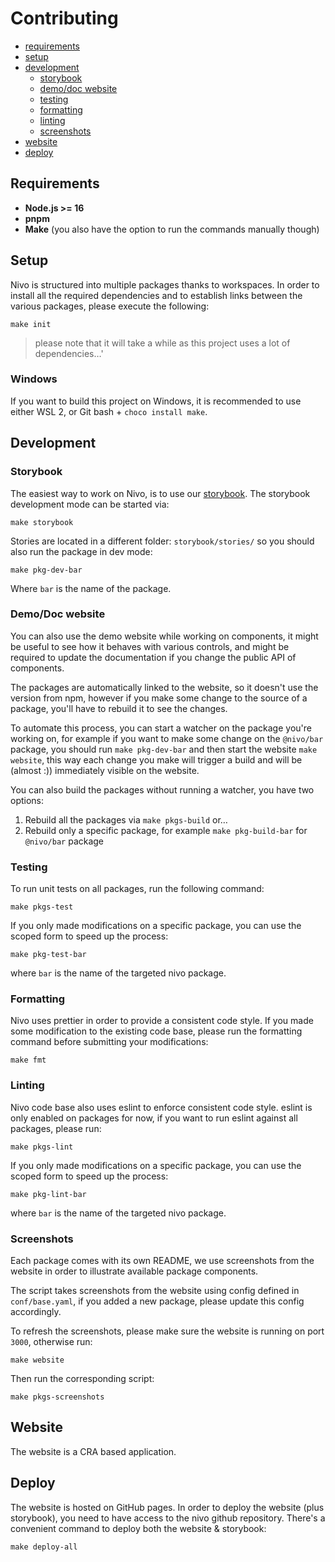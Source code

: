 # Contributing

- [requirements](#requirements)
- [setup](#setup)
- [development](#development)
  - [storybook](#storybook)
  - [demo/doc website](#demodoc-website)
  - [testing](#testing)
  - [formatting](#formatting)
  - [linting](#linting)
  - [screenshots](#screenshots)
- [website](#website)
- [deploy](#deploy)

## Requirements

- **Node.js >= 16**
- **pnpm**
- **Make** (you also have the option to run the commands manually though)

## Setup

Nivo is structured into multiple packages thanks to workspaces.
In order to install all the required dependencies and to establish links between
the various packages, please execute the following:

```
make init
```

> please note that it will take a while as this project uses a lot of dependencies…'

### Windows

If you want to build this project on Windows, it is recommended to use either WSL 2, or Git bash + `choco install make`.

## Development

### Storybook

The easiest way to work on Nivo, is to use our [storybook](https://storybook.js.org/).
The storybook development mode can be started via:

```
make storybook
```

Stories are located in a different folder: `storybook/stories/` so you should also
run the package in dev mode:

```
make pkg-dev-bar
```

Where `bar` is the name of the package.

### Demo/Doc website

You can also use the demo website while working on components, it might be
useful to see how it behaves with various controls, and might be required to
update the documentation if you change the public API of components.

The packages are automatically linked to the website, so it doesn't use
the version from npm, however if you make some change to the source
of a package, you'll have to rebuild it to see the changes.

To automate this process, you can start a watcher on the package you're working
on, for example if you want to make some change on the `@nivo/bar` package,
you should run `make pkg-dev-bar` and then start the website `make website`,
this way each change you make will trigger a build and will be (almost :))
immediately visible on the website.

You can also build the packages without running a watcher, you have two options:

 1. Rebuild all the packages via `make pkgs-build` or…
 2. Rebuild only a specific package, for example `make pkg-build-bar` for `@nivo/bar` package

### Testing

To run unit tests on all packages, run the following command:

```
make pkgs-test
```

If you only made modifications on a specific package,
you can use the scoped form to speed up the process:

```
make pkg-test-bar
```

where `bar` is the name of the targeted nivo package.

### Formatting

Nivo uses prettier in order to provide a consistent code style.
If you made some modification to the existing code base, please run the formatting
command before submitting your modifications:

```
make fmt
```

### Linting

Nivo code base also uses eslint to enforce consistent code style.
eslint is only enabled on packages for now, if you want to run eslint
against all packages, please run:

```
make pkgs-lint
```

If you only made modifications on a specific package,
you can use the scoped form to speed up the process:

```
make pkg-lint-bar
```

where `bar` is the name of the targeted nivo package.

### Screenshots

Each package comes with its own README, we use screenshots from the website
in order to illustrate available package components.

The script takes screenshots from the website using config defined in
`conf/base.yaml`, if you added a new package, please update this config accordingly.

To refresh the screenshots, please make sure the website is running on port `3000`,
otherwise run:

```
make website
```

Then run the corresponding script:

```
make pkgs-screenshots
```

## Website

The website is a CRA based application.

## Deploy

The website is hosted on GitHub pages.
In order to deploy the website (plus storybook), you need to have access
to the nivo github repository.
There's a convenient command to deploy both the website & storybook:

```
make deploy-all
```
